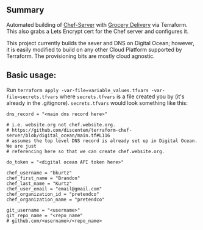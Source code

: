 ## Summary

Automated building of [Chef-Server](https://docs.chef.io/install_server.html) with [Grocery Delivery](https://github.com/facebook/grocery-delivery) via Terraform.
This also grabs a Lets Encrypt cert for the Chef server and configures it.

This project currently builds the sever and DNS on Digital Ocean; however, it is easily modified to build on any other Cloud Platform supported by Terraform. The provisioning bits are mostly cloud agnostic.

## Basic usage:

Run `terraform apply -var-file=variable_values.tfvars -var-file=secrets.tfvars` where `secrets.tfvars` is a file created you by (it's already in the .gitignore). `secrets.tfvars` would look something like this:

```
dns_record = "<main dns record here>"

# i.e. website.org not chef.website.org.
# https://github.com/discentem/terraform-chef-server/blob/digital_ocean/main.tf#L116   
# assumes the top level DNS record is already set up in Digital Ocean. We are just    
# referencing here so that we can create chef.website.org.

do_token = "<digital ocean API token here>"

chef_username = "bkurtz"
chef_first_name = "Brandon"
chef_last_name = "Kurtz"
chef_user_email = "email@gmail.com"
chef_organization_id = "pretendco"
chef_organization_name = "pretendco"

git_username = "<username>"
git_repo_name = "<repo_name"
# github.com/<username>/<repo_name>

```
